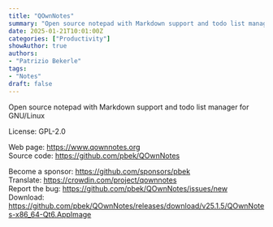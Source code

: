 ```yaml
---
title: "QOwnNotes"
summary: "Open source notepad with Markdown support and todo list manager for GNU/Linux"
date: 2025-01-21T10:01:00Z
categories: ["Productivity"]
showAuthor: true
authors:
- "Patrizio Bekerle"
tags:
- "Notes"
draft: false
---
```


Open source notepad with Markdown support and todo list manager for GNU/Linux

License: GPL-2.0

Web page: <https://www.qownnotes.org>  
Source code: <https://github.com/pbek/QOwnNotes>

Become a sponsor: <https://github.com/sponsors/pbek>  
Translate: <https://crowdin.com/project/qownnotes>  
Report the bug: <https://github.com/pbek/QOwnNotes/issues/new>  
Download: <https://github.com/pbek/QOwnNotes/releases/download/v25.1.5/QOwnNotes-x86_64-Qt6.AppImage>
